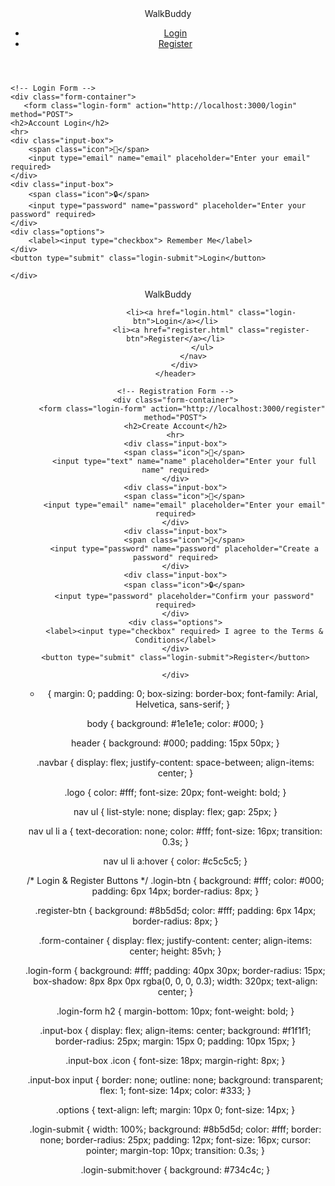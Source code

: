 <!DOCTYPE html>
<html lang="en">
<head>
    <meta charset="UTF-8">
    <meta name="viewport" content="width=device-width, initial-scale=1.0">
    <title>Login Page</title>
    <link rel="stylesheet" href="login.css">
</head>
<body>
    <!-- head -->
    <header>
        <div class="navbar">
            <div class="logo">WalkBuddy</div>
            <nav>
                <ul>
                    <li><a href="login.html" class="login-btn">Login</a></li>
                    <li><a href="register.html" class="register-btn">Register</a></li>
                </ul>
            </nav>
        </div>
    </header>

    <!-- Login Form -->
    <div class="form-container">
       <form class="login-form" action="http://localhost:3000/login" method="POST">
    <h2>Account Login</h2>
    <hr>
    <div class="input-box">
        <span class="icon">👤</span>
        <input type="email" name="email" placeholder="Enter your email" required>
    </div>
    <div class="input-box">
        <span class="icon">🔒</span>
        <input type="password" name="password" placeholder="Enter your password" required>
    </div>
    <div class="options">
        <label><input type="checkbox"> Remember Me</label>
    </div>
    <button type="submit" class="login-submit">Login</button>
</form>

    </div>
</body>
</html>

<!DOCTYPE html>
<html lang="en">
<head>
    <meta charset="UTF-8">
    <meta name="viewport" content="width=device-width, initial-scale=1.0">
    <title>Register Page</title>
    <link rel="stylesheet" href="login.css">
</head>
<body>
    <!-- Navbar -->
    <header>
        <div class="navbar">
            <div class="logo">WalkBuddy</div>
            <nav>
                <ul>
                    
                    <li><a href="login.html" class="login-btn">Login</a></li>
                    <li><a href="register.html" class="register-btn">Register</a></li>
                </ul>
            </nav>
        </div>
    </header>

    <!-- Registration Form -->
    <div class="form-container">
       <form class="login-form" action="http://localhost:3000/register" method="POST">
    <h2>Create Account</h2>
    <hr>
    <div class="input-box">
        <span class="icon">👤</span>
        <input type="text" name="name" placeholder="Enter your full name" required>
    </div>
    <div class="input-box">
        <span class="icon">📧</span>
        <input type="email" name="email" placeholder="Enter your email" required>
    </div>
    <div class="input-box">
        <span class="icon">🔑</span>
        <input type="password" name="password" placeholder="Create a password" required>
    </div>
    <div class="input-box">
        <span class="icon">🔒</span>
        <input type="password" placeholder="Confirm your password" required>
    </div>
    <div class="options">
        <label><input type="checkbox" required> I agree to the Terms & Conditions</label>
    </div>
    <button type="submit" class="login-submit">Register</button>
</form>

    </div>
</body>
</html>

* {
    margin: 0;
    padding: 0;
    box-sizing: border-box;
    font-family: Arial, Helvetica, sans-serif;
}


body {
    background: #1e1e1e;
    color: #000;
}


header {
    background: #000;
    padding: 15px 50px;
}

.navbar {
    display: flex;
    justify-content: space-between;
    align-items: center;
}

.logo {
    color: #fff;
    font-size: 20px;
    font-weight: bold;
}

nav ul {
    list-style: none;
    display: flex;
    gap: 25px;
}

nav ul li a {
    text-decoration: none;
    color: #fff;
    font-size: 16px;
    transition: 0.3s;
}

nav ul li a:hover {
    color: #c5c5c5;
}

/* Login & Register Buttons */
.login-btn {
    background: #fff;
    color: #000;
    padding: 6px 14px;
    border-radius: 8px;
}

.register-btn {
    background: #8b5d5d;
    color: #fff;
    padding: 6px 14px;
    border-radius: 8px;
}


.form-container {
    display: flex;
    justify-content: center;
    align-items: center;
    height: 85vh;
}

.login-form {
    background: #fff;
    padding: 40px 30px;
    border-radius: 15px;
    box-shadow: 8px 8px 0px rgba(0, 0, 0, 0.3);
    width: 320px;
    text-align: center;
}


.login-form h2 {
    margin-bottom: 10px;
    font-weight: bold;
}


.input-box {
    display: flex;
    align-items: center;
    background: #f1f1f1;
    border-radius: 25px;
    margin: 15px 0;
    padding: 10px 15px;
}

.input-box .icon {
    font-size: 18px;
    margin-right: 8px;
}

.input-box input {
    border: none;
    outline: none;
    background: transparent;
    flex: 1;
    font-size: 14px;
    color: #333;
}

.options {
    text-align: left;
    margin: 10px 0;
    font-size: 14px;
}

.login-submit {
    width: 100%;
    background: #8b5d5d;
    color: #fff;
    border: none;
    border-radius: 25px;
    padding: 12px;
    font-size: 16px;
    cursor: pointer;
    margin-top: 10px;
    transition: 0.3s;
}

.login-submit:hover {
    background: #734c4c;
}
